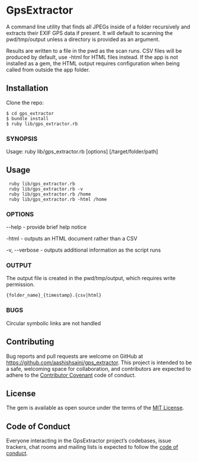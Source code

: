 # GpsExtractor
A command line utility that finds all JPEGs inside of a folder
recursively and extracts their EXIF GPS data if present. It will default to
scanning the pwd/tmp/output unless a directory is provided as an argument.

Results are written to a file in the pwd as the scan runs. CSV files will be
produced by default, use -html for HTML files instead. If the app is not
installed as a gem, the HTML output requires configuration when being called
from outside the app folder.

## Installation

Clone the repo:

    $ cd gps_extractor
    $ bundle install
    $ ruby lib/gps_extractor.rb

### SYNOPSIS

Usage: ruby lib/gps_extractor.rb [options] [/target/folder/path]


## Usage
```
 ruby lib/gps_extractor.rb
 ruby lib/gps_extractor.rb -v
 ruby lib/gps_extractor.rb /home
 ruby lib/gps_extractor.rb -html /home
```

### OPTIONS

--help        - provide brief help notice

-html         - outputs an HTML document rather than a CSV

-v, --verbose - outputs additional information as the script runs

### OUTPUT

The output file is created in the pwd/tmp/output, which requires write permission.

`{folder_name}_{timestamp}.{csv|html}`

### BUGS

Circular symbolic links are not handled

## Contributing

Bug reports and pull requests are welcome on GitHub at https://github.com/aashishsaini/gps_extractor. This project is intended to be a safe, welcoming space for collaboration, and contributors are expected to adhere to the [Contributor Covenant](http://contributor-covenant.org) code of conduct.

## License

The gem is available as open source under the terms of the [MIT License](https://opensource.org/licenses/MIT).

## Code of Conduct

Everyone interacting in the GpsExtractor project’s codebases, issue trackers, chat rooms and mailing lists is expected to follow the [code of conduct](https://github.com/[USERNAME]/gps_extractor/blob/master/CODE_OF_CONDUCT.md).
